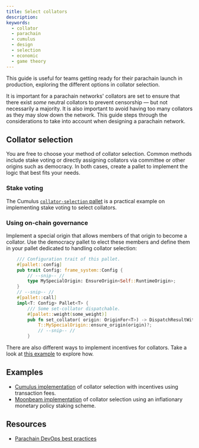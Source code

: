 ```yaml
---
title: Select collators
description:
keywords:
  - collator
  - parachain
  - cumulus
  - design
  - selection
  - economic
  - game theory
---
```


This guide is useful for teams getting ready for their parachain launch in production, exploring the different options in collator selection.

It is important for a parachain networks' collators are set to ensure that there exist _some_ neutral collators to prevent censorship &mdash; but not necessarily a majority.
It is also important to avoid having too many collators as they may slow down the network.
This guide steps through the considerations to take into account when designing a parachain network.

## Collator selection

You are free to choose your method of collator selection.
Common methods include stake voting or directly assigning collators via committee or other origins such as democracy.
In both cases, create a pallet to implement the logic that best fits your needs.

### Stake voting

The Cumulus [`collator-selection` pallet](https://github.com/paritytech/cumulus/blob/master/pallets/collator-selection/src/lib.rs) is a practical example on implementing stake voting to select collators.

### Using on-chain governance

Implement a special origin that allows members of that origin to become a collator. Use the
democracy pallet to elect these members and define them in your pallet dedicated to handling
collator selection:

```rust
    /// Configuration trait of this pallet.
	#[pallet::config]
	pub trait Config: frame_system::Config {
        // --snip-- //
        type MySpecialOrigin: EnsureOrigin<Self::RuntimeOrigin>;
    }
    // --snip-- //
    #[pallet::call]
	impl<T: Config> Pallet<T> {
		/// Some set-collator dispatchable.
		#[pallet::weight(some_weight)]
		pub fn set_collator( origin: OriginFor<T>) -> DispatchResultWithPostInfo {
            T::MySpecialOrigin::ensure_origin(origin)?;
            // --snip-- //
        }
```

There are also different ways to implement incentives for collators.
Take a look at [this example](https://github.com/PureStake/moonbeam/blob/master/pallets/parachain-staking/src/lib.rs) to explore how.

## Examples

- [Cumulus implementation](https://github.com/paritytech/cumulus/blob/master/pallets/collator-selection/src/lib.rs)
  of collator selection with incentives using transaction fees.
- [Moonbeam implementation](https://github.com/PureStake/moonbeam/blob/master/pallets/parachain-staking/src/lib.rs)
  of collator selection using an inflationary monetary policy staking scheme.

## Resources

- [Parachain DevOps best practices](https://gist.github.com/lovelaced/cddc1c7234b883ee37e71cf4a1d63cac)
